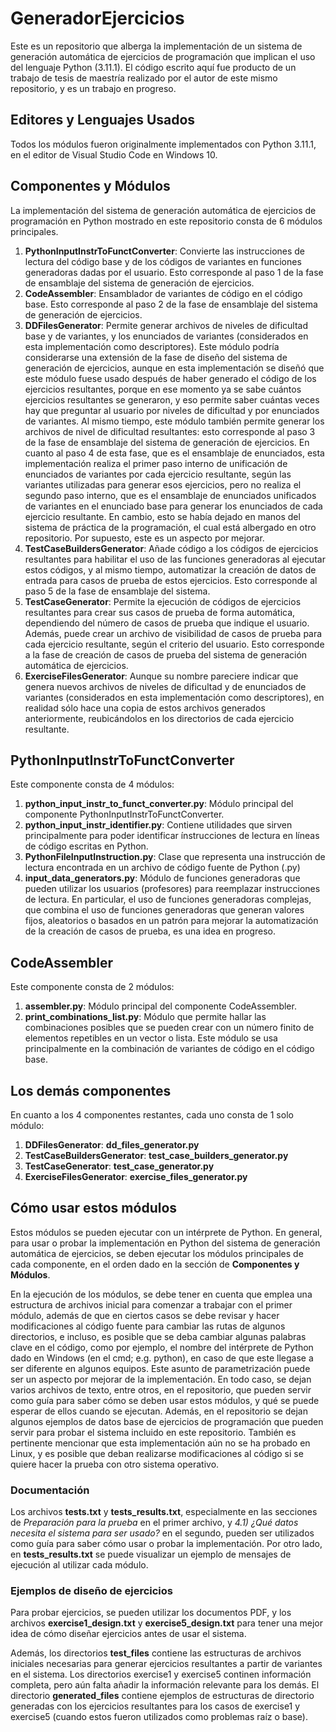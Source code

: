 # GeneradorEjercicios
Este es un repositorio que alberga la implementación de un sistema de generación automática de ejercicios de programación que implican el uso del lenguaje Python (3.11.1). El código escrito aquí fue producto de un trabajo de tesis de maestría realizado por el autor de este mismo repositorio, y es un trabajo en progreso.

## Editores y Lenguajes Usados

Todos los módulos fueron originalmente implementados con Python 3.11.1, en el editor de Visual Studio Code en Windows 10.

## Componentes y Módulos

La implementación del sistema de generación automática de ejercicios de programación en Python mostrado en este repositorio consta de 6 módulos principales.

1. **PythonInputInstrToFunctConverter**: Convierte las instrucciones de lectura del código base y de los códigos de variantes en funciones generadoras dadas por el usuario. Esto corresponde al paso 1 de la fase de ensamblaje del sistema de generación de ejercicios.
2. **CodeAssembler**: Ensamblador de variantes de código en el código base. Esto corresponde al paso 2 de la fase de ensamblaje del sistema de generación de ejercicios.
3. **DDFilesGenerator**: Permite generar archivos de niveles de dificultad base y de variantes, y los enunciados de variantes (considerados en esta implementación como descriptores). Este módulo podría considerarse una extensión de la fase de diseño del sistema de generación de ejercicios, aunque en esta implementación se diseñó que este módulo fuese usado después de haber generado el código de los ejercicios resultantes, porque en ese momento ya se sabe cuántos ejercicios resultantes se generaron, y eso permite saber cuántas veces hay que preguntar al usuario por niveles de dificultad y por enunciados de variantes. Al mismo tiempo, este módulo también permite generar los archivos de nivel de dificultad resultantes: esto corresponde al paso 3 de la fase de ensamblaje del sistema de generación de ejercicios. En cuanto al paso 4 de esta fase, que es el ensamblaje de enunciados, esta implementación realiza el primer paso interno de unificación de enunciados de variantes por cada ejercicio resultante, según las variantes utilizadas para generar esos ejercicios, pero no realiza el segundo paso interno, que es el ensamblaje de enunciados unificados de variantes en el enunciado base para generar los enunciados de cada ejercicio resultante. En cambio, esto se había dejado en manos del sistema de práctica de la programación, el cual está albergado en otro repositorio. Por supuesto, este es un aspecto por mejorar.
4. **TestCaseBuildersGenerator**: Añade código a los códigos de ejercicios resultantes para habilitar el uso de las funciones generadoras al ejecutar estos códigos, y al mismo tiempo, automatizar la creación de datos de entrada para casos de prueba de estos ejercicios. Esto corresponde al paso 5 de la fase de ensamblaje del sistema.
5. **TestCaseGenerator**: Permite la ejecución de códigos de ejercicios resultantes para crear sus casos de prueba de forma automática, dependiendo del número de casos de prueba que indique el usuario. Además, puede crear un archivo de visibilidad de casos de prueba para cada ejercicio resultante, según el criterio del usuario. Esto corresponde a la fase de creación de casos de prueba del sistema de generación automática de ejercicios.
6. **ExerciseFilesGenerator**: Aunque su nombre pareciere indicar que genera nuevos archivos de niveles de dificultad y de enunciados de variantes (considerados en esta implementación como descriptores), en realidad sólo hace una copia de estos archivos generados anteriormente, reubicándolos en los directorios de cada ejercicio resultante.

## PythonInputInstrToFunctConverter
Este componente consta de 4 módulos:

1. **python_input_instr_to_funct_converter.py**: Módulo principal del componente PythonInputInstrToFunctConverter. 
2. **python_input_instr_identifier.py**: Contiene utilidades que sirven principalmente para poder identificar ínstrucciones de lectura en líneas de código escritas en Python.
3. **PythonFileInputInstruction.py**: Clase que representa una instrucción de lectura encontrada en un archivo de código fuente de Python (.py)
4. **input_data_generators.py**: Módulo de funciones generadoras que pueden utilizar los usuarios (profesores) para reemplazar instrucciones de lectura. En particular, el uso de funciones generadoras complejas, que combina el uso de funciones generadoras que generan valores fijos, aleatorios o basados en un patrón para mejorar la automatización de la creación de casos de prueba, es una idea en progreso.

## CodeAssembler
Este componente consta de 2 módulos:

1. **assembler.py**: Módulo principal del componente CodeAssembler.
2. **print_combinations_list.py**: Módulo que permite hallar las combinaciones posibles que se pueden crear con un número finito de elementos repetibles en un vector o lista. Este módulo se usa principalmente en la combinación de variantes de código en el código base.

## Los demás componentes
En cuanto a los 4 componentes restantes, cada uno consta de 1 solo módulo:

1. **DDFilesGenerator**: **dd_files_generator.py**
2. **TestCaseBuildersGenerator**: **test_case_builders_generator.py**
3. **TestCaseGenerator**: **test_case_generator.py**
4. **ExerciseFilesGenerator**: **exercise_files_generator.py**

## Cómo usar estos módulos

Estos módulos se pueden ejecutar con un intérprete de Python. En general, para usar o probar la implementación en Python del sistema de generación automática de ejercicios, se deben ejecutar los módulos principales de cada componente, en el orden dado en la sección de **Componentes y Módulos**.

En la ejecución de los módulos, se debe tener en cuenta que emplea una estructura de archivos inicial para comenzar a trabajar con el primer módulo, además de que en ciertos casos se debe revisar y hacer modificaciones al código fuente para cambiar las rutas de algunos directorios, e incluso, es posible que se deba cambiar algunas palabras clave en el código, como por ejemplo, el nombre del intérprete de Python dado en Windows (en el cmd; e.g. python), en caso de que este llegase a ser diferente en algunos equipos. Este asunto de parametrización puede ser un aspecto por mejorar de la implementación. En todo caso, se dejan varios archivos de texto, entre otros, en el repositorio, que pueden servir como guía para saber cómo se deben usar estos módulos, y qué se puede esperar de ellos cuando se ejecutan. Además, en el repositorio se dejan algunos ejemplos de datos base de ejercicios de programación que pueden servir para probar el sistema incluido en este repositorio. También es pertinente mencionar que esta implementación aún no se ha probado en Linux, y es posible que deban realizarse modificaciones al código si se quiere hacer la prueba con otro sistema operativo.

### Documentación

Los archivos **tests.txt** y **tests_results.txt**, especialmente en las secciones de *Preparación para la prueba* en el primer archivo, y *4.1) ¿Qué datos necesita el sistema para ser usado?* en el segundo, pueden ser utilizados como guía para saber cómo usar o probar la implementación. Por otro lado, en **tests_results.txt** se puede visualizar un ejemplo de mensajes de ejecución al utilizar cada módulo.

### Ejemplos de diseño de ejercicios

Para probar ejercicios, se pueden utilizar los documentos PDF, y los archivos **exercise1_design.txt** y **exercise5_design.txt** para tener una mejor idea de cómo diseñar ejercicios antes de usar el sistema.

Además, los directorios **test_files** contiene las estructuras de archivos iniciales necesarias para generar ejercicios resultantes a partir de variantes en el sistema. Los directorios exercise1 y exercise5 continen información completa, pero aún falta añadir la información relevante para los demás. El directorio **generated_files** contiene ejemplos de estructuras de directorio generadas con los ejercicios resultantes para los casos de exercise1 y exercise5 (cuando estos fueron utilizados como problemas raíz o base).
